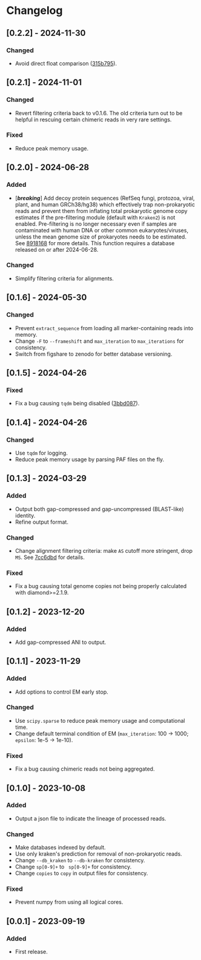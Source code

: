 # Changelog
## [0.2.2] - 2024-11-30
### Changed
- Avoid direct float comparison ([315b795](https://github.com/xinehc/melon/commit/315b795ebd7f5654822e0e9a12855c375cc11774)).


## [0.2.1] - 2024-11-01
### Changed
- Revert filtering criteria back to v0.1.6. The old criteria turn out to be helpful in rescuing certain chimeric reads in very rare settings.
### Fixed
- Reduce peak memory usage.


## [0.2.0] - 2024-06-28
### Added
- [***breaking***] Add decoy protein sequences (RefSeq fungi, protozoa, viral, plant, and human GRCh38/hg38) which effectively trap non-prokaryotic reads and prevent them from inflating total prokaryotic genome copy estimates if the pre-filtering module (default with `Kraken2`) is not enabled. Pre-filtering is no longer necessary even if samples are contaminated with human DNA or other common eukaryotes/viruses, unless the mean genome size of prokaryotes needs to be estimated. See [8918168](https://github.com/xinehc/melon-supplementary/commit/891816897bb3c82dcfff7ff44b45907593ba0eac) for more details. This function requires a database released on or after 2024-06-28.
### Changed
- Simplify filtering criteria for alignments.


## [0.1.6] - 2024-05-30
### Changed
- Prevent `extract_sequence` from loading all marker-containing reads into memory.
- Change `-F` to `--frameshift` and `max_iteration` to `max_iterations` for consistency.
- Switch from figshare to zenodo for better database versioning.


## [0.1.5] - 2024-04-26
### Fixed
- Fix a bug causing `tqdm` being disabled ([3bbd087](https://github.com/xinehc/melon/commit/3bbd087b8867e3167973a746af14f1fd797f9746)).


## [0.1.4] - 2024-04-26
### Changed
- Use `tqdm` for logging.
- Reduce peak memory usage by parsing PAF files on the fly.


## [0.1.3] - 2024-03-29
### Added
- Output both gap-compressed and gap-uncompressed (BLAST-like) identity.
- Refine output format.
### Changed
- Change alignment filtering criteria: make `AS` cutoff more stringent, drop `MS`. See [7cc6dbd](https://github.com/xinehc/melon/commit/7cc6dbd866027cf5c1adaa5c69ed7919d8630607) for details.
### Fixed
- Fix a bug causing total genome copies not being properly calculated with diamond>=2.1.9.


## [0.1.2] - 2023-12-20
### Added
- Add gap-compressed ANI to output.


## [0.1.1] - 2023-11-29
### Added
- Add options to control EM early stop.
### Changed
- Use `scipy.sparse` to reduce peak memory usage and computational time.
- Change default terminal condition of EM (`max_iteration`: 100 -> 1000; `epsilon`: 1e-5 -> 1e-10).
### Fixed
- Fix a bug causing chimeric reads not being aggregated.


## [0.1.0] - 2023-10-08
### Added
- Output a json file to indicate the lineage of processed reads.
### Changed
- Make databases indexed by default.
- Use only kraken's prediction for removal of non-prokaryotic reads.
- Change `--db_kraken` to `--db-kraken` for consistency.
- Change `sp[0-9]+` to ` sp[0-9]+` for consistency.
- Change `copies` to `copy` in output files for consistency.
### Fixed
- Prevent numpy from using all logical cores.


## [0.0.1] - 2023-09-19
### Added
- First release.
